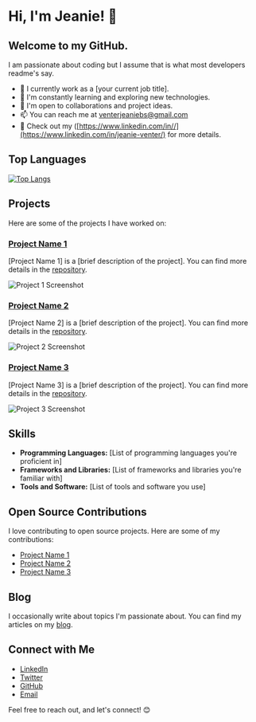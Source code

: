 # Hi, I'm Jeanie! 👋
## Welcome to my GitHub.

I am passionate about coding but I assume that is what most developers readme's say. 

- 💼 I currently work as a [your current job title].
- 🌱 I'm constantly learning and exploring new technologies.
- 👯 I'm open to collaborations and project ideas.
- 📫 You can reach me at venterjeaniebs@gmail.com
- 📄 Check out my ([https://www.linkedin.com/in//](https://www.linkedin.com/in/jeanie-venter/) for more details.

## Top Languages

[![Top Langs](https://github-readme-stats.vercel.app/api/top-langs/?username=JeanieV&layout=donut&theme=synthwave)](https://github.com/JeanieV/github-readme-stats)



## Projects

Here are some of the projects I have worked on:

### [Project Name 1](link-to-project-1)

[Project Name 1] is a [brief description of the project]. You can find more details in the [repository](link-to-project-1).

![Project 1 Screenshot](link-to-screenshot-1.png)

### [Project Name 2](link-to-project-2)

[Project Name 2] is a [brief description of the project]. You can find more details in the [repository](link-to-project-2).

![Project 2 Screenshot](link-to-screenshot-2.png)

### [Project Name 3](link-to-project-3)

[Project Name 3] is a [brief description of the project]. You can find more details in the [repository](link-to-project-3).

![Project 3 Screenshot](link-to-screenshot-3.png)

## Skills

- **Programming Languages:** [List of programming languages you're proficient in]
- **Frameworks and Libraries:** [List of frameworks and libraries you're familiar with]
- **Tools and Software:** [List of tools and software you use]

## Open Source Contributions

I love contributing to open source projects. Here are some of my contributions:

- [Project Name 1](link-to-contribution-1)
- [Project Name 2](link-to-contribution-2)
- [Project Name 3](link-to-contribution-3)

## Blog

I occasionally write about topics I'm passionate about. You can find my articles on my [blog](link-to-your-blog).

## Connect with Me

- [LinkedIn](https://www.linkedin.com/in/yourusername/)
- [Twitter](https://twitter.com/yourusername)
- [GitHub](https://github.com/yourusername)
- [Email](mailto:youremail@example.com)

Feel free to reach out, and let's connect! 😊

